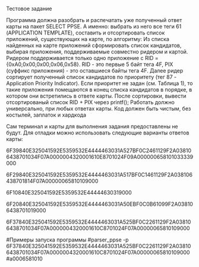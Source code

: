 Тестовое задание

Программа должна разобрать и распечатать уже полученный ответ карты на пакет SELECT PPSE.
А именно: выбрать из него все теги 61 (APPLICATION TEMPLATE), составить и отсортировать список приложений, существующих на карте, по алгоритму:
Из списка найденных на карте приложений сформировать список кандидатов, выбирая приложения, поддерживаемые совместно ридером и картой. Ридером поддерживается только одно приложение с RID =  {0xA0,0x00,0x00,0x06,0x58}. RID - это первые 5 байт тега 4F, PIX (суффикс приложения) - это оставшиеся байты тега  4F. Далее ридер сортирует полученный список кандидатов по приоритету (тег 87 - Application Priority Indicator). Если приоритет не задан (см. Таблица 1), то такие приложения помещаются в конец списка кандидатов в порядке, в котором они встретились в ответе карты.
После сортировки, вывести отсортированый список RID + PIX через printf();
Работать должно универсально, при любых ответах карты. Код должен быть чистым, без костылей, заплаток и хардкода

Сам терминал и карты для выполнения задания предоставлены не будут.
Для отладки можно использовать следующие варианты ответов карты:

6F39840E325041592E5359532E4444463031A527BF0C2461129F2A038106438701034F07A0000004320001610E8701024F09A000000658101033339000

6F29840E325041592E5359532E4444463031A517BF0C1461129F2A038106438701814F07A00000065810109000

6F10840E325041592E5359532E44444630319000

6F20840E325041592E5359532E4444463031A50EBF0C0B61099F2A038106438701019000

6F37840E325041592E5359532E4444463031A525BF0C2261129F2A038106438701034F07A0000004320001610C8701024F07A00000065810109000

#Примеры запуска программы
#parser_ppse -p 6F37840E325041592E5359532E4444463031A525BF0C2261129F2A038106438701034F07A0000004320001610C8701024F07A00000065810109000
#a0006581010
